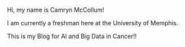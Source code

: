 Hi, my name is Camryn McCollum!

I am currently a freshman here at the University of Memphis.

This is my Blog for AI and Big Data in Cancer!!
